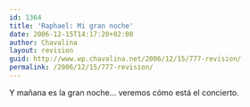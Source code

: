 ```yaml
---
id: 1364
title: 'Raphael: Mi gran noche'
date: 2006-12-15T14:17:20+02:00
author: Chavalina
layout: revision
guid: http://www.wp.chavalina.net/2006/12/15/777-revision/
permalink: /2006/12/15/777-revision/
---
```

Y ma&ntilde;ana es la gran noche&#8230; veremos c&oacute;mo est&aacute; el concierto.